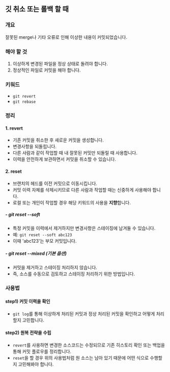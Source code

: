 ## 깃 취소 또는 롤백 할 때

### 개요
잘못된 merge나 기타 오류로 인해 이상한 내용이 커밋되었습니다.

### 해야 할 것
1. 이상하게 변경된 파일을 정상 상태로 돌려야 합니다.
2. 정상적인 파일로 커밋을 해야 합니다.

### 키워드
- `git revert`
- `git rebase`

### 정리
#### 1. revert
- 기존 커밋을 취소한 후 새로운 커밋을 생성합니다.
- 변경사항을 되돌립니다.
- 다른 사람과 같이 작업할 때 내 잘못된 커밋만 되돌릴 때 사용합니다.
- 이력을 안전하게 보관하면서 커밋을 취소할 수 있습니다.

#### 2. reset
- 브랜치의 헤드를 이전 커밋으로 이동시킵니다.
- 커밋 이력 자체를 삭제시키므로 다른 사람과 작업할 때는 신중하게 사용해야 합니다.
- 로컬 또는 개인이 작업할 경우 해당 키워드의 사용을 **지향**합니다.

##### - git reset --soft
- 특정 커밋을 이력에서 제거하지만 변경사항은 스테이징에 남겨둘 수 있습니다.
- 예: `git reset --soft abc123`
- 이때 'abc123'는 부모 커밋입니다.

##### - git reset --mixed (기본 옵션)
- 커밋을 제거하고 스테이징 처리하지 않습니다.
- 즉, 소스를 수동으로 검토하고 스테이징 처리하기 위한 방법입니다.

### 사용법
#### step1) 커밋 이력을 확인
- `git log`를 통해 이상하게 처리된 커밋과 정상 처리된 커밋을 확인하고 어떻게 처리할지 고민합니다.

#### step2) 원복 전략을 수립
- `revert`를 사용하면 변경한 소스코드는 수정되므로 기존 히스토리 확인 또는 백업을 통해 커밋 플로우를 정리합니다.
- `reset`을 할 경우 위의 사용법처럼 원 소스는 남아 있기 때문에 어떤 식으로 수행할지 고민해봐야 합니다.